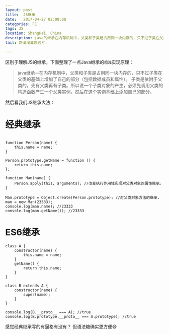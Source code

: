 ```yaml
---
layout: post
title:  JS继承
date:   2017-04-27 02:08:08
categories: FE
tags: JS
location: ShangHai, China
description: java的继承在内存机制中，父类和子类是占用同一块内存的，只不过子类在父类的基础上增加了自己的部分...
tail: 路漫漫其修远兮.

---
```




区别于理解JS的继承，下面整理了一点Java继承的`粗浅`实现原理：

> java继承--在内存机制中，父类和子类是占用同一块内存的，只不过子类在父类的基础上增加了自己的部分（包括数据成员和属性）。
子类是依附于父类的，先有父类再有子类。所以说一个子类对象的产生，必须先调用父类的构造函数产生一个父类实例，然后在这个实例基础上添加自己的部分。

然后看我们JS继承大法：


经典继承
=======

```

function Person(name) {
    this.name = name;
}

Person.prototype.getName = function () {
    return this.name;
};

function Man(name) {
    Person.apply(this, arguments); //改变执行作用域实现对父类对象的属性继承。
}

Man.prototype = Object.create(Person.prototype); //对父类对象方法的继承.
man = new Man(23333);
console.log(man.name); //23333
console.log(man.getName()); //23333

```

ES6继承
==========

```
class A {
    constructor(name) {
        this.name = name;
    }
    getName() {
        return this.name;
    }
}

class B extends A {
    constructor(name) {
        super(name);
    }
}

console.log(B.__proto__ === A); //true
console.log(B.prototype.__proto__ === A.prototype); //true

```

感觉经典继承写的有逼格有没有？
但语法糖确实更方便😄